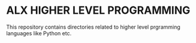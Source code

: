 # ALX HIGHER LEVEL PROGRAMMING
This repository contains directories related to higher level prgramming languages like Python etc.
